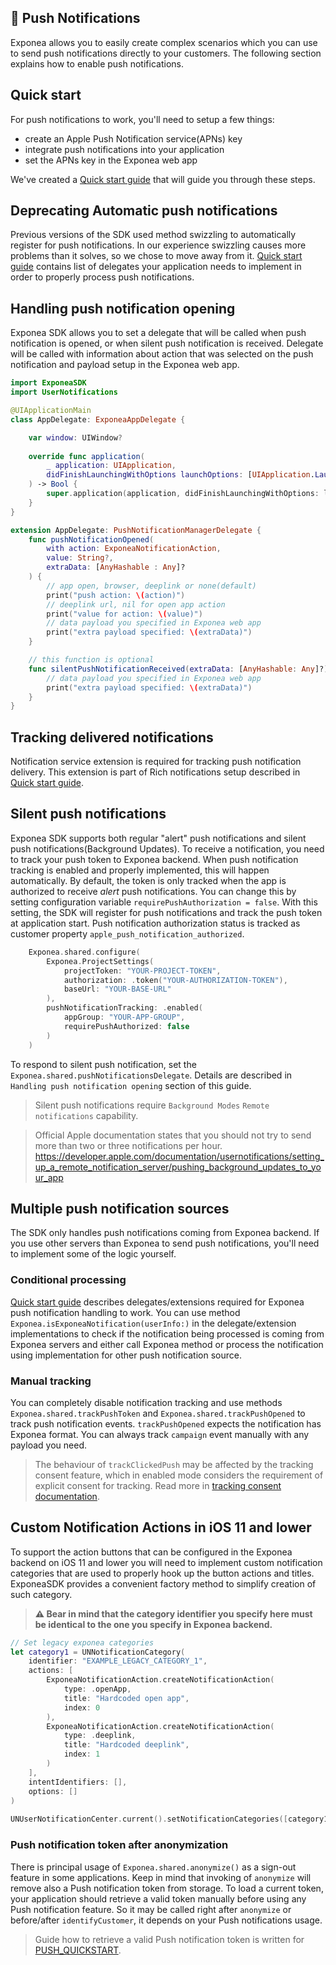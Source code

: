 ## 📣  Push Notifications
Exponea allows you to easily create complex scenarios which you can use to send push notifications directly to your customers. The following section explains how to enable push notifications.

## Quick start

For push notifications to work, you'll need to setup a few things:
- create an Apple Push Notification service(APNs) key
- integrate push notifications into your application 
- set the APNs key in the Exponea web app

We've created a [Quick start guide](./Guide/PUSH_QUICKSTART.md) that will guide you through these steps.

## Deprecating Automatic push notifications
Previous versions of the SDK used method swizzling to automatically register for push notifications. In our experience swizzling causes more problems than it solves, so we chose to move away from it. [Quick start guide](./Guide/PUSH_QUICKSTART.md) contains list of delegates your application needs to implement in order to properly process push notifications.

## Handling push notification opening
Exponea SDK allows you to set a delegate that will be called when push notification is opened, or when silent push notification is received. Delegate will be called with information about action that was selected on the push notification and payload setup in the Exponea web app.
```swift
import ExponeaSDK
import UserNotifications

@UIApplicationMain
class AppDelegate: ExponeaAppDelegate {

    var window: UIWindow?
    
    override func application(
        _ application: UIApplication,
        didFinishLaunchingWithOptions launchOptions: [UIApplication.LaunchOptionsKey: Any]?
    ) -> Bool {
        super.application(application, didFinishLaunchingWithOptions: launchOptions)
    }
}

extension AppDelegate: PushNotificationManagerDelegate {
    func pushNotificationOpened(
        with action: ExponeaNotificationAction, 
        value: String?, 
        extraData: [AnyHashable : Any]?
    ) {
        // app open, browser, deeplink or none(default)
        print("push action: \(action)")
        // deeplink url, nil for open app action
        print("value for action: \(value)") 
        // data payload you specified in Exponea web app
        print("extra payload specified: \(extraData)")
    }

    // this function is optional
    func silentPushNotificationReceived(extraData: [AnyHashable: Any]?) {
        // data payload you specified in Exponea web app
        print("extra payload specified: \(extraData)")
    }
}
```

## Tracking delivered notifications
Notification service extension is required for tracking push notification delivery. This extension is part of Rich notifications setup described in [Quick start guide](./Guide/PUSH_QUICKSTART.md).

## Silent push notifications
Exponea SDK supports both regular "alert" push notifications and silent push notifications(Background Updates). To receive a notification, you need to track your push token to Exponea backend. When push notification tracking is enabled and properly implemented, this will happen automatically. By default, the token is only tracked when the app is authorized to receive *alert* push notifications. You can change this by setting configuration variable `requirePushAuthorization = false`. With this setting, the SDK will register for push notifications and track the push token at application start. Push notification authorization status is tracked as customer property `apple_push_notification_authorized`.

``` swift
    Exponea.shared.configure(
        Exponea.ProjectSettings(
            projectToken: "YOUR-PROJECT-TOKEN",
            authorization: .token("YOUR-AUTHORIZATION-TOKEN"),
            baseUrl: "YOUR-BASE-URL"
        ),
        pushNotificationTracking: .enabled(
            appGroup: "YOUR-APP-GROUP",
            requirePushAuthorized: false
        )
    )
```

To respond to silent push notification, set the `Exponea.shared.pushNotificationsDelegate`. Details are described in `Handling push notification opening` section of this guide.

> Silent push notifications require `Background Modes` `Remote notifications` capability.

> Official Apple documentation states that you should not try to send more than two or three notifications per hour. https://developer.apple.com/documentation/usernotifications/setting_up_a_remote_notification_server/pushing_background_updates_to_your_app

## Multiple push notification sources
The SDK only handles push notifications coming from Exponea backend. If you use other servers than Exponea to send push notifications, you'll need to implement some of the logic yourself. 

### Conditional processing
[Quick start guide](./Guide/PUSH_QUICKSTART.md) describes delegates/extensions required for Exponea push notification handling to work. You can use method `Exponea.isExponeaNotification(userInfo:)` in the delegate/extension implementations to check if the notification being processed is coming from Exponea servers and either call Exponea method or process the notification using implementation for other push notification source.

### Manual tracking
You can completely disable notification tracking and use methods `Exponea.shared.trackPushToken` and `Exponea.shared.trackPushOpened` to track push notification events. `trackPushOpened` expects the notification has Exponea format. You can always track `campaign` event manually with any payload you need.

> The behaviour of `trackClickedPush` may be affected by the tracking consent feature, which in enabled mode considers the requirement of explicit consent for tracking. Read more in [tracking consent documentation](./TRACKING_CONSENT.md).

## Custom Notification Actions in iOS 11 and lower
To support the action buttons that can be configured in the Exponea backend on iOS 11 and lower you will need to implement custom notification categories that are used to properly hook up the button actions and titles. ExponeaSDK provides a convenient factory method to simplify creation of such category. 

> **⚠️ Bear in mind that the category identifier you specify here must be identical to the one you specify in Exponea backend.**

```swift
// Set legacy exponea categories
let category1 = UNNotificationCategory(
    identifier: "EXAMPLE_LEGACY_CATEGORY_1",
    actions: [
        ExponeaNotificationAction.createNotificationAction(
            type: .openApp, 
            title: "Hardcoded open app", 
            index: 0
        ),
        ExponeaNotificationAction.createNotificationAction(
            type: .deeplink, 
            title: "Hardcoded deeplink", 
            index: 1
        )
    ], 
    intentIdentifiers: [], 
    options: []
)
    
UNUserNotificationCenter.current().setNotificationCategories([category1])
```

### Push notification token after anonymization

There is principal usage of `Exponea.shared.anonymize()` as a sign-out feature in some applications. Keep in mind that invoking of `anonymize` will remove also a Push notification token from storage. To load a current token, your application should retrieve a valid token manually before using any Push notification feature. So it may be called right after `anonymize` or before/after `identifyCustomer`, it depends on your Push notifications usage.

> Guide how to retrieve a valid Push notification token is written for [PUSH_QUICKSTART](Guide/PUSH_QUICKSTART.md).